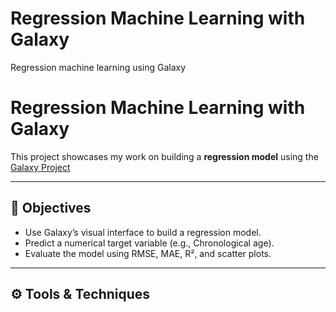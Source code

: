 # Regression Machine Learning with Galaxy
Regression machine learning using Galaxy 

#  Regression Machine Learning with Galaxy

This project showcases my work on building a **regression model** using the [Galaxy Project](https://galaxyproject.org/) 

---

## 🎯 Objectives

- Use Galaxy’s visual interface to build a regression model.
- Predict a numerical target variable (e.g., Chronological age).
- Evaluate the model using RMSE, MAE, R², and scatter plots.

---

## ⚙️ Tools & Techniques


